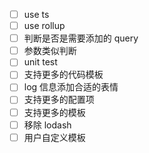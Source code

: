 - [ ] use ts
- [ ] use rollup
- [ ] 判断是否是需要添加的 query
- [ ] 参数类似判断
- [ ] unit test
- [ ] 支持更多的代码模板
- [ ] log 信息添加合适的表情
- [ ] 支持更多的配置项
- [ ] 支持更多的模板
- [ ] 移除 lodash
- [ ] 用户自定义模板
